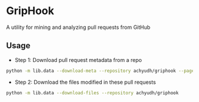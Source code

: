 # GripHook
A utility for mining and analyzing pull requests from GitHub

## Usage
- Step 1: Download pull request metadata from a repo
```sh
python -m lib.data --download-meta --repository achyudh/griphook --pages 10
```
- Step 2: Download the files modified in these pull requests
```sh
python -m lib.data --download-files --repository achyudh/griphook
```
